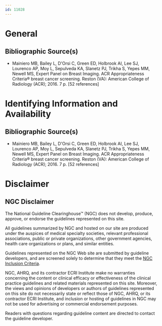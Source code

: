 ```yaml
---
id: 11028
---
```


# General

## Bibliographic Source(s)

- Mainiero MB, Bailey L, D'Orsi C, Green ED, Holbrook AI, Lee SJ, Lourenco AP, Moy L, Sepulveda KA, Slanetz PJ, Trikha S, Yepes MM, Newell MS, Expert Panel on Breast Imaging. ACR Appropriateness Criteria® breast cancer screening. Reston (VA): American College of Radiology (ACR); 2016. 7 p. [52 references]

# Identifying Information and Availability

## Bibliographic Source(s)

- Mainiero MB, Bailey L, D'Orsi C, Green ED, Holbrook AI, Lee SJ, Lourenco AP, Moy L, Sepulveda KA, Slanetz PJ, Trikha S, Yepes MM, Newell MS, Expert Panel on Breast Imaging. ACR Appropriateness Criteria® breast cancer screening. Reston (VA): American College of Radiology (ACR); 2016. 7 p. [52 references]

# Disclaimer

## NGC Disclaimer

The National Guideline Clearinghouse™ (NGC) does not develop, produce, approve, or endorse the guidelines represented on this site.

All guidelines summarized by NGC and hosted on our site are produced under the auspices of medical specialty societies, relevant professional associations, public or private organizations, other government agencies, health care organizations or plans, and similar entities.

Guidelines represented on the NGC Web site are submitted by guideline developers, and are screened solely to determine that they meet the [NGC Inclusion Criteria](/help-and-about/summaries/inclusion-criteria).

NGC, AHRQ, and its contractor ECRI Institute make no warranties concerning the content or clinical efficacy or effectiveness of the clinical practice guidelines and related materials represented on this site. Moreover, the views and opinions of developers or authors of guidelines represented on this site do not necessarily state or reflect those of NGC, AHRQ, or its contractor ECRI Institute, and inclusion or hosting of guidelines in NGC may not be used for advertising or commercial endorsement purposes.

Readers with questions regarding guideline content are directed to contact the guideline developer.

